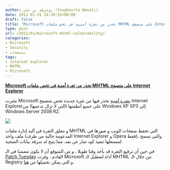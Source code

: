 ```yaml
---
author: يوغرطة بن علي (Youghourta Benali)
date: 2011-01-31 14:39:55+00:00
draft: false
title: 'Microsoft تحذر من ثغرة أمنية في تخص ملفات MHTML على متصفح Internet Explorer '
type: post
url: /2011/01/microsoft-mhtml-vulnerability/
categories:
- Microsoft
- Security
- متصفحات
tags:
- internet explorer
- MHTML
- Microsoft
---
```


**[Microsoft تحذر من ثغرة أمنية في تخص ملفات MHTML على متصفح Internet Explorer](http://www.it-scoop.com/2011/01/microsoft-mhtml-vulnerability/)**


نشرت Microsoft [نشرة أمنية](http://www.microsoft.com/technet/security/advisory/2501696.mspx) تحذر فيها من ثغرة جديدة تخص متصفح Internet Explorerعلى جميع أنظمتها (التي لا تزال تدعمها) من Windows XP SP3 إلى Windows Server 2008 R2.

[![](http://www.it-scoop.com/wp-content/uploads/2010/03/Internet_Explorer_7_Logo_red.png )
](http://www.it-scoop.com/2011/01/microsoft-mhtml-vulnerability/)

و تتعلق الثغرة في آلية إدارة ملفات MHTML التي تحفظ صفحات الويب و صورها في ملف واحد (المدعومة حالية من طرف Internet Explorer و Opera فقط)، والتي تسمح لمستغلها تنفيذ كود ضار عن بعد، مما يتيح له سرقة بيانات الضحية.

في حين أن ترقيع الثغرة قد يأخذ وقتا طويلا ، و من المتوقع أن لا يكون مضمنا في الـ [Patch Tuesday](http://www.it-scoop.com/tag/Patch-Tuesday/) القادم ، وفرت Microsoft أداة لتعطيل الـ MHTML من خلال الـ Registry و التي يمكن تحميلها من [هنا](http://support.microsoft.com/kb/2501696).
